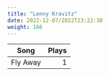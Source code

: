 ```yaml
---
title: "Lenny Kravitz"
date: 2022-12-07/2022T23:22:30
weight: 166
---
```




 Song | Plays 
----- | -----:
Fly Away | 1
